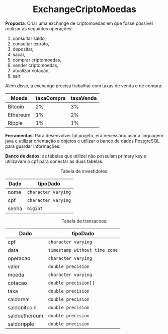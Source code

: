 # <div align="center">ExchangeCriptoMoedas</div>
**Proposta**: Criar uma exchange de criptomoedas em que fosse possível realizar as seguintes operações: 

1. consultar saldo, 
2. consultar extrato, 
3. depositar,
4. sacar, 
5. comprar criptomoedas, 
6. vender criptomoedas,
7. atualizar cotação,
8. sair

Além disso, a exchange precisa trabalhar com taxas de venda e de compra:
<div align="center">

Moeda | taxaCompra | taxaVenda
--|--|--
Bitcoin | 2% | 3%
Ethereum | 1% | 2%
Ripple | 1% | 1%

</div>

**Ferramentas**: Para desenvolver tal projeto, era necessário usar a linguagem java e utilizar orientação a objetos e utilizar o banco de dados PostgreSQL para guardar informações.

**Banco de dados**: as tabelas que utilizei não possuíam primary key e utilizavam o cpf para conectar as duas tabelas. 


<div align="center">
  
Tabela de investidores:

Dado | tipoDado
--|--|
nome | `character varying`
cpf | `character varying`
senha | `bigint`

Tabela de transacoes:

Dado | tipoDado
--|--|
cpf | `character varying`
data | `timestamp without time zone`
operacao | `character varying`
valor | `double precision`
moeda | `character varying`
cotacao | `double precision[]`
taxa | `double precision`
saldoreal | `double precision`
saldobitcoin | `double precision`
saldoethereum | `double precision`
saldoripple | `double precision`
